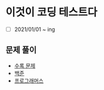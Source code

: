 # 이것이 코딩 테스트다

- [ ] 2021/01/01 ~ ing

## 문제 풀이

- [수록 문제](https://github.com/Cho-D-YoungRae/AlgorithmStudy/tree/main/ThisIsCodingTest)
- [백준](https://github.com/Cho-D-YoungRae/AlgorithmStudy/tree/main/BAEKJOON)
- [프로그래머스](https://github.com/Cho-D-YoungRae/AlgorithmStudy/tree/main/programmers)
